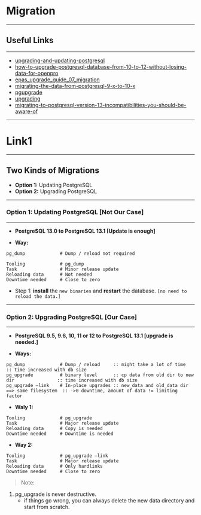 # **Migration**

---

## Useful Links

---

- [upgrading-and-updating-postgresql](https://www.cybertec-postgresql.com/en/upgrading-and-updating-postgresql/)
- [how-to-upgrade-postgresql-database-from-10-to-12-without-losing-data-for-openpro](https://stackoverflow.com/questions/60409585/how-to-upgrade-postgresql-database-from-10-to-12-without-losing-data-for-openpro)
- [epas_upgrade_guide_07_migration](https://www.enterprisedb.com/docs/epas/latest/epas_upgrade_guide/07_migration/)
- [migrating-the-data-from-postgresql-9-x-to-10-x](https://docs.bmc.com/docs/btco113/migrating-the-data-from-postgresql-9-x-to-10-x-800581922.html)
- [pgupgrade](https://www.postgresql.org/docs/13/pgupgrade.html)
- [upgrading](https://www.postgresql.org/docs/12/upgrading.html)
- [migrating-to-postgresql-version-13-incompatibilities-you-should-be-aware-of](https://www.percona.com/blog/2020/07/28/migrating-to-postgresql-version-13-incompatibilities-you-should-be-aware-of/)

---

# **Link1**

---

## Two Kinds of Migrations

- **Option 1:** Updating PostgreSQL
- **Option 2:** Upgrading PostgreSQL

---

### Option 1: Updating PostgreSQL [Not Our Case]

---

- **PostgreSQL 13.0 to PostgreSQL 13.1	[Update is enough]**


- **Way:**

```shell
pg_dump             # Dump / reload not required
```

```shell
Tooling	            # pg_dump			
Task	            # Minor release update				
Reloading data      # Not needed
Downtime needed     # Close to zero					
```

- Step 1: **install** the `new binaries` and **restart** the database. `[no need to reload the data.]`

---

### Option 2: Upgrading PostgreSQL	  [Our Case]

---

- **PostgreSQL 9.5, 9.6, 10, 11 or 12 to PostgreSQL 13.1	[upgrade is needed.]**

- **Ways:**

```shell
pg_dump             # Dump / reload	    :: might take a lot of time     				  :: time increased with db size
pg_upgrade          # binary level	  	:: cp data from old dir to new dir				  :: time increased with db size
pg_upgrade –link    # In-place upgrades :: new_data and old_data dir ==> same filesystem  :: ->0 downtime, amount of data != limiting factor 
```

- **Waly 1:**

```shell
Tooling	            # pg_upgrade			
Task	            # Major release update			
Reloading data      # Copy is needed
Downtime needed     # Downtime is needed			
```		

- **Way 2:**

```shell
Tooling	            # pg_upgrade –link			
Task	            # Major release update			
Reloading data      # Only hardlinks
Downtime needed     # Close to zero			
```		

> Note: 
1. pg_upgrade is never destructive.	
    - if things go wrong, you can always delete the new data directory and start from scratch.
		
		












